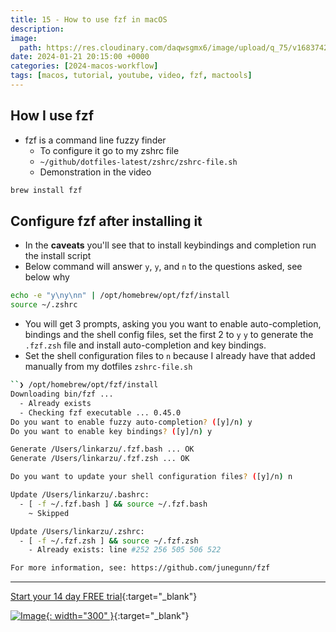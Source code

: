 ```yaml
---
title: 15 - How to use fzf in macOS
description:
image:
  path: https://res.cloudinary.com/daqwsgmx6/image/upload/q_75/v1683742199/blog/brew-multiple-apps.avif
date: 2024-01-21 20:15:00 +0000
categories: [2024-macos-workflow]
tags: [macos, tutorial, youtube, video, fzf, mactools]
---
```


## How I use fzf

- fzf is a command line fuzzy finder
  - To configure it go to my zshrc file
  - `~/github/dotfiles-latest/zshrc/zshrc-file.sh`
  - Demonstration in the video

```bash
brew install fzf
```

## Configure fzf after installing it

- In the **caveats** you'll see that to install keybindings and completion run
  the install script
- Below command will answer `y`, `y`, and `n` to the questions asked, see below
  why

```bash
echo -e "y\ny\nn" | /opt/homebrew/opt/fzf/install
source ~/.zshrc
```

- You will get 3 prompts, asking you you want to enable auto-completion,
  bindings and the shell config files, set the first 2 to `y` `y` to generate
  the `.fzf.zsh` file and install auto-completion and key bindings.
- Set the shell configuration files to `n` because I already have that added
  manually from my dotfiles `zshrc-file.sh`

```bash
``❯ /opt/homebrew/opt/fzf/install
Downloading bin/fzf ...
  - Already exists
  - Checking fzf executable ... 0.45.0
Do you want to enable fuzzy auto-completion? ([y]/n) y
Do you want to enable key bindings? ([y]/n) y

Generate /Users/linkarzu/.fzf.bash ... OK
Generate /Users/linkarzu/.fzf.zsh ... OK

Do you want to update your shell configuration files? ([y]/n) n

Update /Users/linkarzu/.bashrc:
  - [ -f ~/.fzf.bash ] && source ~/.fzf.bash
    ~ Skipped

Update /Users/linkarzu/.zshrc:
  - [ -f ~/.fzf.zsh ] && source ~/.fzf.zsh
    - Already exists: line #252 256 505 506 522

For more information, see: https://github.com/junegunn/fzf
```

---

[Start your 14 day FREE trial](https://www.dpbolvw.net/click-101327218-15917064){:target="\_blank"}

[![Image](../../assets/img/imgs/250124-1password-banner-bottom.avif){: width="300" }](https://www.dpbolvw.net/click-101327218-15917064){:target="\_blank"}
